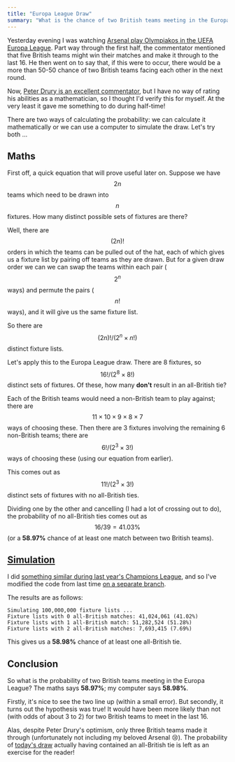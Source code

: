 ```yaml
---
title: "Europa League Draw"
summary: "What is the chance of two British teams meeting in the Europa League last 16?" 
---
```


Yesterday evening I was watching [Arsenal play Olympiakos in the UEFA Europa
League](https://www.bbc.co.uk/sport/football/51623263). Part way through the
first half, the commentator mentioned that five British teams might win their
matches and make it through to the last 16. He then went on to say that, if this
were to occur, there would be a more than 50-50 chance of two British teams
facing each other in the next round.

Now, [Peter Drury is an excellent
commentator](https://www.youtube.com/watch?v=rZG0DX0U0Bs), but I have no way of
rating his abilities as a mathematician, so I thought I'd verify this for
myself. At the very least it gave me something to do during half-time!

There are two ways of calculating the probability: we can calculate it
mathematically or we can use a computer to simulate the draw. Let's try both ...

## Maths

First off, a quick equation that will prove useful later on. Suppose we have
$$2n$$ teams which need to be drawn into $$n$$ fixtures. How many distinct
possible sets of fixtures are there?

Well, there are $$(2n)!$$ orders in which the teams can be pulled out of the
hat, each of which gives us a fixture list by pairing off teams as they are
drawn. But for a given draw order we can we can swap the teams within each pair
($$2^n$$ ways) and permute the pairs ($$n!$$ ways), and it will give us the same
fixture list.

So there are $$(2n)!/(2^n \times n!)$$ distinct fixture lists.

Let's apply this to the Europa League draw. There are 8 fixtures, so $$16!/(2^8
\times 8!)$$ distinct sets of fixtures. Of these, how many **don't** result in
an all-British tie?

Each of the British teams would need a non-British team to play against; there
are $$11 \times 10 \times 9 \times 8 \times 7$$ ways of choosing these. Then
there are 3 fixtures involving the remaining 6 non-British teams; there are
$$6!/(2^3 \times 3!)$$ ways of choosing these (using our equation from earlier).

This comes out as $$11!/(2^3 \times 3!)$$ distinct sets of fixtures with no
all-British ties.

Dividing one by the other and cancelling (I had a lot of crossing out to do),
the probability of no all-British ties comes out as $$16/39 = 41.03\%$$ (or a
**58.97%** chance of at least one match between two British teams).

## [Simulation](https://youtu.be/__G4RrlGmVk?t=71)

I did [something similar during last year's Champions League](/posts/2019-03-14-champions-league-draw), and so I've modified the code from last
time [on a separate
branch](https://github.com/djcarter85/ChampionsLeagueDraw/tree/europa-league-draw).

The results are as follows:

```
Simulating 100,000,000 fixture lists ...
Fixture lists with 0 all-British matches: 41,024,061 (41.02%)
Fixture lists with 1 all-British match: 51,282,524 (51.28%)
Fixture lists with 2 all-British matches: 7,693,415 (7.69%)
```

This gives us a **58.98%** chance of at least one all-British tie.

## Conclusion

So what is the probability of two British teams meeting in the Europa League?
The maths says **58.97%**; my computer says **58.98%**.

Firstly, it's nice to see the two line up (within a small error). But secondly,
it turns out the hypothesis was true! It would have been more likely than not
(with odds of about 3 to 2) for two British teams to meet in the last 16.

Alas, despite Peter Drury's optimism, only three British teams made it through
(unfortunately not including my beloved Arsenal 😢). The probability of [today's
draw](https://www.bbc.co.uk/sport/football/51674681) actually having contained
an all-British tie is left as an exercise for the reader!
